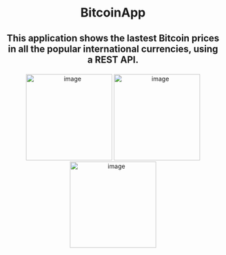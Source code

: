 # <p align="center">BitcoinApp</p>

## <p align="center">This application shows the lastest Bitcoin prices in all the popular international currencies, using a REST API. </p>
<div align="center">
<img width="200" alt="image" src="https://user-images.githubusercontent.com/73820639/161845987-2c540baa-eab5-41d3-b05c-3d992077ea10.png">
<img width="200" alt="image" src="https://user-images.githubusercontent.com/73820639/161846926-7efa5a8a-c5c0-446f-a7ec-e39a0aaa013c.png">
<img width="200" alt="image" src="https://user-images.githubusercontent.com/73820639/161846293-ec0a3809-bcc2-4bd3-b2f8-30141ee90c37.png">
</div>

